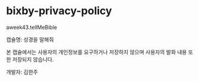# bixby-privacy-policy

aweek43.tellMeBible

캡슐명: 성경을 말해줘

본 캡슐에서는 사용자의 개인정보를 요구하거나 저장하지 않으며 사용자의 발화 내용 또한 저장되지 않습니다.

개발자: 김한주
